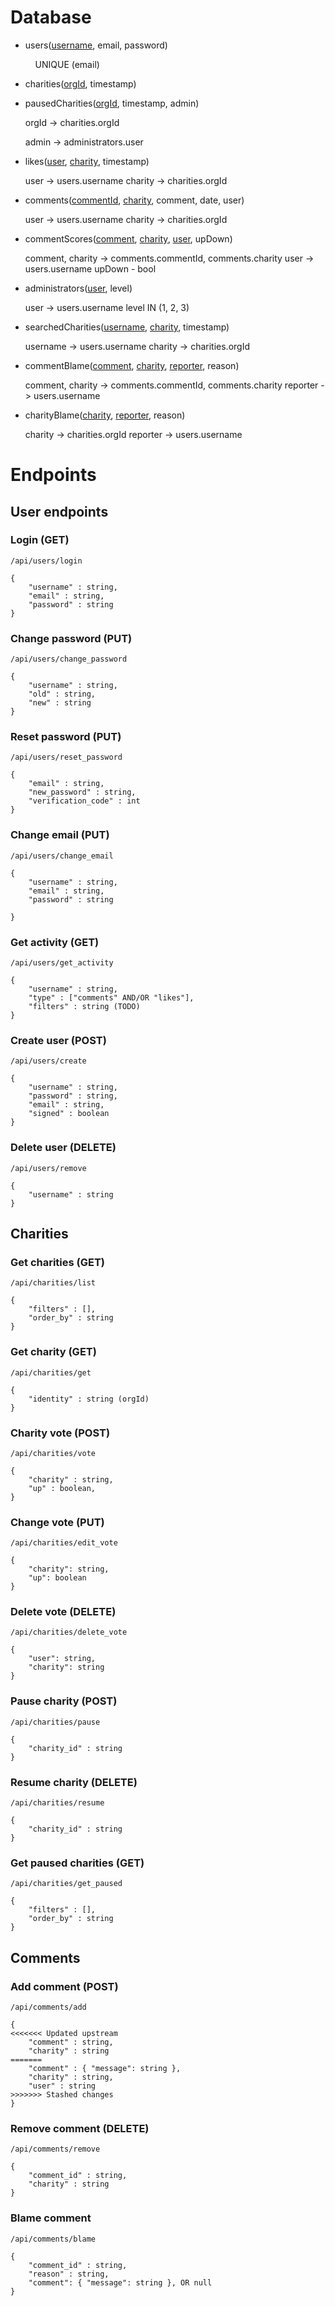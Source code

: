 # Database

- users(<u>username</u>, email, password)
  
      UNIQUE (email)

- charities(<u>orgId</u>, timestamp)

- pausedCharities(<u>orgId</u>, timestamp, admin)
  
    orgId -> charities.orgId
  
    admin -> administrators.user

- likes(<u>user</u>, <u>charity</u>, timestamp)
  
    user -> users.username
    charity -> charities.orgId

- comments(<u>commentId</u>, <u>charity</u>, comment, date, user)
  
    user -> users.username
    charity -> charities.orgId

- commentScores(<u>comment</u>, <u>charity</u>, <u>user</u>, upDown)
  
    comment, charity -> comments.commentId, comments.charity
    user -> users.username
    upDown - bool    

- administrators(<u>user</u>, level)
  
    user -> users.username
    level IN (1, 2, 3)

- searchedCharities(<u>username</u>, <u>charity</u>, timestamp)
  
   username -> users.username
   charity -> charities.orgId

- commentBlame(<u>comment</u>, <u>charity</u>, <u>reporter</u>, reason)
  
    comment, charity -> comments.commentId, comments.charity
    reporter -> users.username

- charityBlame(<u>charity</u>, <u>reporter</u>, reason)
  
   charity -> charities.orgId
    reporter -> users.username

# Endpoints

## User endpoints

### Login (GET)

`/api/users/login`
```
{
    "username" : string,
    "email" : string,
    "password" : string
}
```

### Change password (PUT)

`/api/users/change_password`

```
{
    "username" : string,
    "old" : string,
    "new" : string
}
```

### Reset password (PUT)

`/api/users/reset_password`

```
{
    "email" : string,
    "new_password" : string,
    "verification_code" : int
}
```

### Change email (PUT)

`/api/users/change_email`

```
{
    "username" : string,
    "email" : string,
    "password" : string

}
```

### Get activity (GET)

`/api/users/get_activity`

```
{
    "username" : string,
    "type" : ["comments" AND/OR "likes"],
    "filters" : string (TODO)
}
```

### Create user (POST)

`/api/users/create`

```
{
    "username" : string,
    "password" : string,
    "email" : string,
    "signed" : boolean
}
```

### Delete user (DELETE)

`/api/users/remove`

```
{
    "username" : string
}
```



## Charities

### Get charities (GET)

`/api/charities/list`

```
{
    "filters" : [],
    "order_by" : string
}
```

### Get charity (GET)

`/api/charities/get`

```
{
    "identity" : string (orgId)
}

```

### Charity vote (POST)

`/api/charities/vote`

```
{
    "charity" : string,
    "up" : boolean,
}
```

### Change vote (PUT)

`/api/charities/edit_vote`

```
{
    "charity": string,
    "up": boolean
}
```

### Delete vote (DELETE)

`/api/charities/delete_vote`

```
{
    "user": string,
    "charity": string
}
```

### Pause charity (POST)

`/api/charities/pause`

```
{
    "charity_id" : string
}
```

### Resume charity (DELETE)

`/api/charities/resume`

```
{
    "charity_id" : string
}
```

### Get paused charities (GET)

`/api/charities/get_paused`

```
{
    "filters" : [],
    "order_by" : string
}
```



## Comments

### Add comment (POST)

`/api/comments/add`

```
{
<<<<<<< Updated upstream
    "comment" : string,
    "charity" : string
=======
    "comment" : { "message": string },
    "charity" : string,
    "user" : string
>>>>>>> Stashed changes
}
```

### Remove comment (DELETE)

`/api/comments/remove`

```
{
    "comment_id" : string,
    "charity" : string
}
```

### Blame comment

`/api/comments/blame`

```
{
    "comment_id" : string,
    "reason" : string,
    "comment": { "message": string }, OR null
}
```
